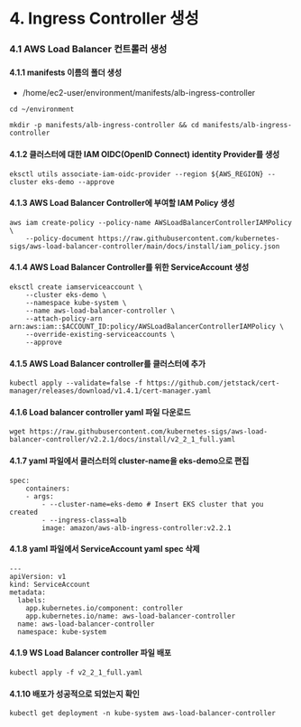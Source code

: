# 4. Ingress Controller 생성

### 4.1 AWS Load Balancer 컨트롤러 생성
#### 4.1.1 manifests 이름의 폴더 생성
- /home/ec2-user/environment/manifests/alb-ingress-controller
```
cd ~/environment

mkdir -p manifests/alb-ingress-controller && cd manifests/alb-ingress-controller
```

#### 4.1.2 클러스터에 대한 IAM OIDC(OpenID Connect) identity Provider를 생성
```
eksctl utils associate-iam-oidc-provider --region ${AWS_REGION} --cluster eks-demo --approve
```

#### 4.1.3 AWS Load Balancer Controller에 부여할 IAM Policy 생성
```
aws iam create-policy --policy-name AWSLoadBalancerControllerIAMPolicy \
    --policy-document https://raw.githubusercontent.com/kubernetes-sigs/aws-load-balancer-controller/main/docs/install/iam_policy.json
```

#### 4.1.4 AWS Load Balancer Controller를 위한 ServiceAccount 생성
```
eksctl create iamserviceaccount \
    --cluster eks-demo \
    --namespace kube-system \
    --name aws-load-balancer-controller \
    --attach-policy-arn arn:aws:iam::$ACCOUNT_ID:policy/AWSLoadBalancerControllerIAMPolicy \
    --override-existing-serviceaccounts \
    --approve
```

#### 4.1.5 AWS Load Balancer controller를 클러스터에 추가
```
kubectl apply --validate=false -f https://github.com/jetstack/cert-manager/releases/download/v1.4.1/cert-manager.yaml
```

#### 4.1.6 Load balancer controller yaml 파일 다운로드
```
wget https://raw.githubusercontent.com/kubernetes-sigs/aws-load-balancer-controller/v2.2.1/docs/install/v2_2_1_full.yaml
```

#### 4.1.7 yaml 파일에서 클러스터의 cluster-name을 eks-demo으로 편집
```
spec:
    containers:
    - args:
        - --cluster-name=eks-demo # Insert EKS cluster that you created
        - --ingress-class=alb
        image: amazon/aws-alb-ingress-controller:v2.2.1
```

#### 4.1.8 yaml 파일에서 ServiceAccount yaml spec 삭제
```
---
apiVersion: v1
kind: ServiceAccount
metadata:
  labels:
    app.kubernetes.io/component: controller
    app.kubernetes.io/name: aws-load-balancer-controller
  name: aws-load-balancer-controller
  namespace: kube-system
```

#### 4.1.9 WS Load Balancer controller 파일 배포
```
kubectl apply -f v2_2_1_full.yaml
```

#### 4.1.10 배포가 성공적으로 되었는지 확인
```
kubectl get deployment -n kube-system aws-load-balancer-controller
```
